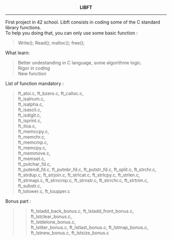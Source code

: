 **<p align="center">LIBFT<p/>**
<hr/>
First project in 42 school. Libft consists in coding some of the C standard library functions.<br/>
To help you doing that, you can only use some basic function :

>Write();
>Read();
>malloc();
>free();

What learn:
> Better undestanding in C language, some algorithme logic.<br/>
Rigor in coding<br/>
New function<br/>



List of function mandatory :
>ft_atoi.c,	
ft_bzero.c,	
ft_calloc.c,	
ft_isalnum.c,	
ft_isalpha.c,	
ft_isascii.c,	
ft_isdigit.c,	
ft_isprint.c,	
ft_itoa.c,	
ft_memccpy.c,	
ft_memchr.c,	
ft_memcmp.c,	
ft_memcpy.c,	
ft_memmove.c,	
ft_memset.c,	
ft_putchar_fd.c,	
ft_putendl_fd.c,
ft_putnbr_fd.c,
ft_putstr_fd.c,
ft_split.c,	
ft_strchr.c,	
ft_strdup.c,
ft_strjoin.c,
ft_strlcat.c,
ft_strlcpy.c,
ft_strlen.c,	
ft_strmapi.c,
ft_strncmp.c,
ft_strnstr.c,
ft_strrchr.c,
ft_strtrim.c,
ft_substr.c,	
ft_tolower.c,
ft_toupper.c

Bonus part :

>>ft_lstadd_back_bonus.c,
ft_lstadd_front_bonus.c,	
ft_lstclear_bonus.c,	
ft_lstdelone_bonus.c,	
ft_lstiter_bonus.c,	
ft_lstlast_bonus.c,	
ft_lstmap_bonus.c,	
ft_lstnew_bonus.c,
ft_lstsize_bonus.c	

